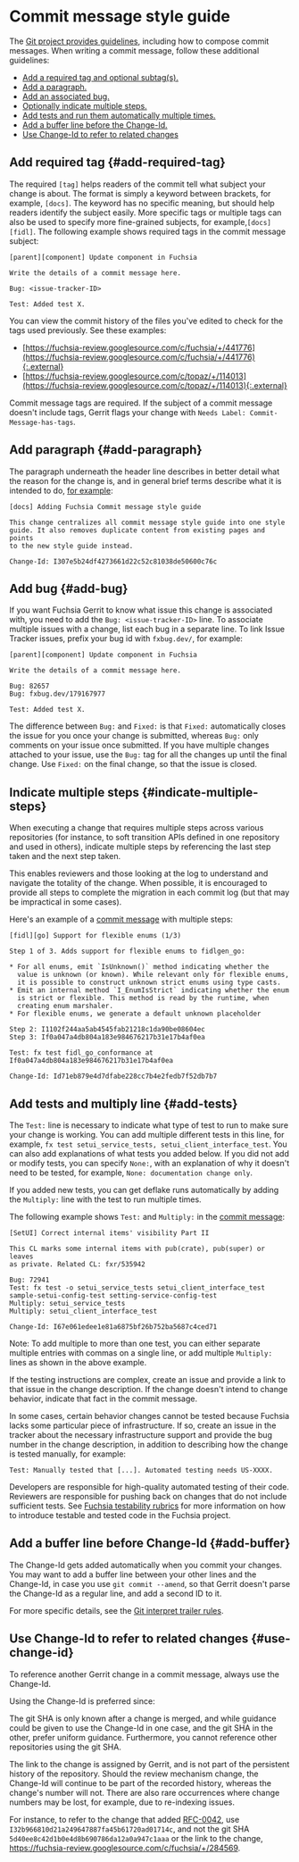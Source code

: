 # Commit message style guide

The [Git project provides guidelines](https://git-scm.com/book/en/v2/Distributed-Git-Contributing-to-a-Project),
including how to compose commit messages.
When writing a commit message, follow these additional guidelines:

+   [Add a required tag and optional subtag(s).](#add-required-tag)
+   [Add a paragraph.](#add-paragraph)
+   [Add an associated bug.](#add-bug)
+   [Optionally indicate multiple steps.](#indicate-multiple-steps)
+   [Add tests and run them automatically multiple times.](#add-tests)
+   [Add a buffer line before the Change-Id.](#add-buffer)
+   [Use Change-Id to refer to related changes](#use-change-id)

## Add required tag {#add-required-tag}

The required `[tag]` helps readers of the commit tell what subject your change is
about. The format is simply a keyword between brackets, for example, `[docs]`. The
keyword has no specific meaning, but should help readers identify the subject
easily. More specific tags or multiple tags can also be used to specify more
fine-grained subjects, for example,`[docs][fidl]`.
The following example shows required tags in the commit message subject:

```none {:.devsite-disable-click-to-copy}
[parent][component] Update component in Fuchsia

Write the details of a commit message here.

Bug: <issue-tracker-ID>

Test: Added test X.
```

You can view the commit history of the files you've edited to check for the tags
used previously. See these examples:

*   [https://fuchsia-review.googlesource.com/c/fuchsia/+/441776](https://fuchsia-review.googlesource.com/c/fuchsia/+/441776){:.external}
*   [https://fuchsia-review.googlesource.com/c/topaz/+/114013](https://fuchsia-review.googlesource.com/c/topaz/+/114013){:.external}

Commit message tags are required. If the subject of a commit message
doesn't include tags, Gerrit flags your
change with `Needs Label: Commit-Message-has-tags`.

## Add paragraph {#add-paragraph}

The paragraph underneath the header line describes in better detail what the
reason for the change is, and in general brief terms describe what it is
intended to do,
[for example](https://fuchsia-review.googlesource.com/c/fuchsia/+/569681):

```none {:.devsite-disable-click-to-copy}
[docs] Adding Fuchsia Commit message style guide

This change centralizes all commit message style guide into one style
guide. It also removes duplicate content from existing pages and points
to the new style guide instead.

Change-Id: I307e5b24df4273661d22c52c81038de50600c76c
```

## Add bug {#add-bug}

If you want Fuchsia Gerrit to know what issue this change is associated with,
you need to add the `Bug: <issue-tracker-ID>` line. To associate multiple issues
with a change, list each bug in a separate line. To link Issue Tracker issues,
prefix your bug id with `fxbug.dev/`, for example:

```none {:.devsite-disable-click-to-copy}
[parent][component] Update component in Fuchsia

Write the details of a commit message here.

Bug: 82657
Bug: fxbug.dev/179167977

Test: Added test X.
```

The difference between `Bug:` and `Fixed:` is that `Fixed:` automatically closes
the issue for you once your change is submitted, whereas `Bug:` only comments on
your issue once submitted. If you have multiple changes attached to your issue, use
the `Bug:` tag for all the changes up until the final change. Use `Fixed:` on
the final change, so that the issue is closed.

## Indicate multiple steps {#indicate-multiple-steps}

When executing a change that requires multiple steps across various repositories
(for instance, to soft transition APIs defined in one repository and used in
others), indicate multiple steps by referencing the last step taken and the next
step taken.

This enables reviewers and those looking at the log to understand and navigate
the totality of the change. When possible, it is encouraged to provide all steps
to complete the migration in each commit log (but that may be impractical in
some cases).

Here's an example of a [commit
message](https://fuchsia-review.googlesource.com/c/fuchsia/+/423314) with
multiple steps:

```none {:.devsite-disable-click-to-copy}
[fidl][go] Support for flexible enums (1/3)

Step 1 of 3. Adds support for flexible enums to fidlgen_go:

* For all enums, emit `IsUnknown()` method indicating whether the
  value is unknown (or known). While relevant only for flexible enums,
  it is possible to construct unknown strict enums using type casts.
* Emit an internal method `I_EnumIsStrict` indicating whether the enum
  is strict or flexible. This method is read by the runtime, when
  creating enum marshaler.
* For flexible enums, we generate a default unknown placeholder

Step 2: I1102f244aa5ab4545fab21218c1da90be08604ec
Step 3: If0a047a4db804a183e984676217b31e17b4af0ea

Test: fx test fidl_go_conformance at If0a047a4db804a183e984676217b31e17b4af0ea

Change-Id: Id71eb879e4d7dfabe228cc7b4e2fedb7f52db7b7
```

## Add tests and multiply line {#add-tests}

The `Test:` line is necessary to indicate what type of test to run to make sure
your change is working. You can add multiple different tests in this line, for
example, `fx test setui_service_tests, setui_client_interface_test`. You can
also add explanations of what tests you added below. If you did not add or
modify tests, you can specify `None:`, with an explanation of why it doesn't need
to be tested, for example, `None: documentation change only`.

If you added new tests, you can get deflake runs automatically by adding the
`Multiply:` line with the test to run multiple times.

The following example shows `Test:` and `Multiply:` in the [commit
message](https://fuchsia-review.googlesource.com/c/fuchsia/+/537303):

```none {:.devsite-disable-click-to-copy}
[SetUI] Correct internal items' visibility Part II

This CL marks some internal items with pub(crate), pub(super) or leaves
as private. Related CL: fxr/535942

Bug: 72941
Test: fx test -o setui_service_tests setui_client_interface_test
sample-setui-config-test setting-service-config-test
Multiply: setui_service_tests
Multiply: setui_client_interface_test

Change-Id: I67e061edee1e81a6875bf26b752ba5687c4ced71
```

Note: To add multiple to more than one test, you can either separate multiple
entries with commas on a single line, or add multiple `Multiply:` lines as shown
in the above example.

If the testing instructions are complex,
create an issue and provide a link to that issue in
the change description. If the change doesn't intend to change behavior,
indicate that fact in the commit message.

In some cases, certain behavior changes cannot be tested because Fuchsia lacks
some particular piece of infrastructure. If so, create an issue in the tracker
about the necessary infrastructure support and provide the bug number in the
change description, in addition to describing how the change is tested manually,
for example:

```none
Test: Manually tested that [...]. Automated testing needs US-XXXX.
```

Developers are responsible for high-quality automated testing of their code.
Reviewers are responsible for pushing back on changes that do not include
sufficient tests. See
[Fuchsia testability rubrics](/docs/development/testing/testability_rubric.md) for
more information on how to introduce testable and tested code in the Fuchsia
project.

## Add a buffer line before Change-Id {#add-buffer}

The Change-Id gets added automatically when you commit your changes. You may
want to add a buffer line between your other lines and the Change-Id, in case
you use `git commit --amend`, so that Gerrit doesn't parse the Change-Id as a
regular line, and add a second ID to it.

For more specific details, see the [Git interpret trailer
rules](https://git-scm.com/docs/git-interpret-trailers).

## Use Change-Id to refer to related changes {#use-change-id}

To reference another Gerrit change in a commit message,
always use the Change-Id.

Using the Change-Id is preferred since:

The git SHA is only known after a change is merged,
and while guidance could be given to use the Change-Id in one case,
and the git SHA in the other, prefer uniform guidance.
Furthermore, you cannot reference other repositories using the git SHA.

The link to the change is assigned by Gerrit,
and is not part of the persistent history of the repository.
Should the review mechanism change,
the Change-Id will continue to be part of the recorded history,
whereas the change's number will not.
There are also rare occurrences where change numbers may be lost,
for example, due to re-indexing issues.

For instance, to refer to the change that added
[RFC-0042](/docs/contribute/governance/rfcs/0042_non_nullable_types.md),
use `I32b966810d21a249647887fa45b61720ad01714c`,
and not the git SHA `5d40ee8c42d1b0e4d8b690786da12a0a947c1aaa`
or the link to the change,
https://fuchsia-review.googlesource.com/c/fuchsia/+/284569.
